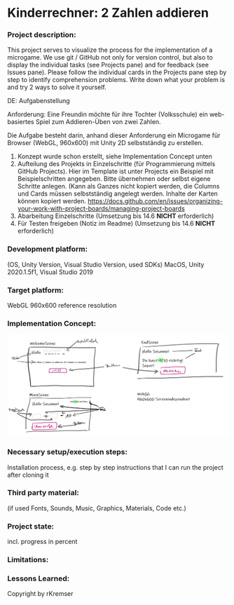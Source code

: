 # Kinderrechner: 2 Zahlen addieren

### Project description: 
This project serves to visualize the process for the implementation of a microgame. We use git / GitHub not only for version control, but also to display the individual tasks (see Projects pane) and for feedback (see Issues pane). Please follow the individual cards in the Projects pane step by step to identify comprehension problems. Write down what your problem is and try 2 ways to solve it yourself. 

DE: Aufgabenstellung

Anforderung: Eine Freundin möchte für ihre Tochter (Volksschule) ein web-basiertes Spiel zum Addieren-Üben von zwei Zahlen. 

Die Aufgabe besteht darin, anhand dieser Anforderung ein Microgame für Browser (WebGL, 960x600) mit Unity 2D selbstständig zu erstellen. 
1) Konzept wurde schon erstellt, siehe Implementation Concept unten
2) Aufteilung des Projekts in Einzelschritte (für Programmierung mittels GitHub Projects). Hier im Template ist unter Projects ein Beispiel mit Beispielschritten angegeben. Bitte übernehmen oder selbst eigene Schritte anlegen. (Kann als Ganzes nicht kopiert werden, die Columns und Cards müssen selbstständig angelegt werden. Inhalte der Karten können kopiert werden. https://docs.github.com/en/issues/organizing-your-work-with-project-boards/managing-project-boards
3) Abarbeitung Einzelschritte (Umsetzung bis 14.6 **NICHT** erforderlich) 
4) Für Testen freigeben (Notiz im Readme) (Umsetzung bis 14.6 **NICHT** erforderlich)

### Development platform: 
(OS, Unity Version, Visual Studio Version, used SDKs)
MacOS, Unity 2020.1.5f1, Visual Studio 2019

### Target platform: 
WebGL 960x600 reference resolution 

### Implementation Concept:
![implementation concept](Screenshots/kinderaddierer-v3-vereinfacht.JPG)

### Necessary setup/execution steps: 
Installation process, e.g. step by step instructions that I can run the project after cloning it

### Third party material: 
(if used Fonts, Sounds, Music, Graphics, Materials, Code etc.)

### Project state: 
incl. progress in percent

### Limitations: 

### Lessons Learned: 

Copyright by rKremser
